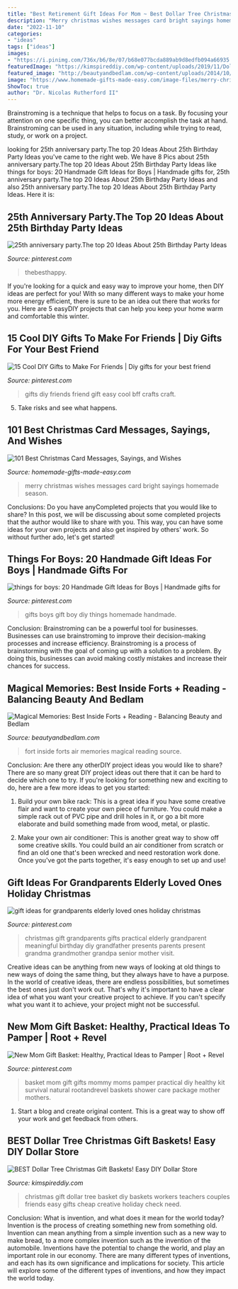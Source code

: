 ```yaml
---
title: "Best Retirement Gift Ideas For Mom ~ Best Dollar Tree Christmas Gift Baskets! Easy Diy Dollar Store"
description: "Merry christmas wishes messages card bright sayings homemade season"
date: "2022-11-10"
categories:
- "ideas"
tags: ["ideas"]
images:
- "https://i.pinimg.com/736x/b6/8e/07/b68e077bcda889ab9d8edfb094a66935.jpg"
featuredImage: "https://kimspireddiy.com/wp-content/uploads/2019/11/Dollar-Tree-Christmas-Gift-Basket-Ideas-DIY.jpg"
featured_image: "http://beautyandbedlam.com/wp-content/uploads/2014/10/Make-your-own-Air-Fort1-500x750.jpg"
image: "https://www.homemade-gifts-made-easy.com/image-files/merry-christmas-images-cstm-be-merry-and-bright-600x900.jpg"
ShowToc: true
author: "Dr. Nicolas Rutherford II"
---
```



Brainstroming is a technique that helps to focus on a task. By focusing your attention on one specific thing, you can better accomplish the task at hand. Brainstroming can be used in any situation, including while trying to read, study, or work on a project.

	

		
looking for 25th anniversary party.The top 20 Ideas About 25th Birthday Party Ideas you've came to the right web. We have 8 Pics about 25th anniversary party.The top 20 Ideas About 25th Birthday Party Ideas like things for boys: 20 Handmade Gift Ideas for Boys | Handmade gifts for, 25th anniversary party.The top 20 Ideas About 25th Birthday Party Ideas and also 25th anniversary party.The top 20 Ideas About 25th Birthday Party Ideas. Here it is:
		
    
## 25th Anniversary Party.The Top 20 Ideas About 25th Birthday Party Ideas

<img loading=lazy src="https://i.pinimg.com/736x/b6/8e/07/b68e077bcda889ab9d8edfb094a66935.jpg" onerror="this.onerror=null;this.src='https://tse1.mm.bing.net/th?id=OIP.8aJW_vPsia3Zwq2kNJbZPAHaLH&amp;pid=15.1';" alt="25th anniversary party.The top 20 Ideas About 25th Birthday Party Ideas">

_Source: pinterest.com_

>thebesthappy. 

	

If you're looking for a quick and easy way to improve your home, then DIY ideas are perfect for you! With so many different ways to make your home more energy efficient, there is sure to be an idea out there that works for you. Here are 5 easyDIY projects that can help you keep your home warm and comfortable this winter.

    
## 15 Cool DIY Gifts To Make For Friends | Diy Gifts For Your Best Friend

<img loading=lazy src="https://i.pinimg.com/736x/2b/20/53/2b2053cd6c1de38ec5aaa8c1e91de6cf.jpg" onerror="this.onerror=null;this.src='https://tse3.mm.bing.net/th?id=OIP.BQKssdgcelgFJX8yEKtl7wHaM4&amp;pid=15.1';" alt="15 Cool DIY Gifts to Make For Friends | Diy gifts for your best friend">

_Source: pinterest.com_

>gifts diy friends friend gift easy cool bff crafts craft. 

	

5. Take risks and see what happens.

    
## 101 Best Christmas Card Messages, Sayings, And Wishes

<img loading=lazy src="https://www.homemade-gifts-made-easy.com/image-files/merry-christmas-images-cstm-be-merry-and-bright-600x900.jpg" onerror="this.onerror=null;this.src='https://tse4.mm.bing.net/th?id=OIP.fhlCYKrWZnu44OLNnszfSwHaLH&amp;pid=15.1';" alt="101 Best Christmas Card Messages, Sayings, and Wishes">

_Source: homemade-gifts-made-easy.com_

>merry christmas wishes messages card bright sayings homemade season. 

	

Conclusions: Do you have anyCompleted projects that you would like to share?
In this post, we will be discussing about some completed projects that the author would like to share with you. This way, you can have some ideas for your own projects and also get inspired by others' work. So without further ado, let's get started!

    
## Things For Boys: 20 Handmade Gift Ideas For Boys | Handmade Gifts For

<img loading=lazy src="https://i.pinimg.com/736x/32/06/4a/32064a2abb3a48b8feb3c3c7b884afc8--baby-boy-diy-gifts-gifts-for-boys.jpg" onerror="this.onerror=null;this.src='https://tse4.mm.bing.net/th?id=OIP.ex7ldBZaIsp4tgsJqnJCCQAAAA&amp;pid=15.1';" alt="things for boys: 20 Handmade Gift Ideas for Boys | Handmade gifts for">

_Source: pinterest.com_

>gifts boys gift boy diy things homemade handmade. 

	

Conclusion: Brainstroming can be a powerful tool for businesses.
Businesses can use brainstroming to improve their decision-making processes and increase efficiency. Brainstroming is a process of brainstorming with the goal of coming up with a solution to a problem. By doing this, businesses can avoid making costly mistakes and increase their chances for success.

    
## Magical Memories: Best Inside Forts + Reading - Balancing Beauty And Bedlam

<img loading=lazy src="http://beautyandbedlam.com/wp-content/uploads/2014/10/Make-your-own-Air-Fort1-500x750.jpg" onerror="this.onerror=null;this.src='https://tse3.mm.bing.net/th?id=OIP.pySG6qG1cCfjcXIK2CBkRQHaLH&amp;pid=15.1';" alt="Magical Memories: Best Inside Forts + Reading - Balancing Beauty and Bedlam">

_Source: beautyandbedlam.com_

>fort inside forts air memories magical reading source. 

	

Conclusion: Are there any otherDIY project ideas you would like to share?
There are so many great DIY project ideas out there that it can be hard to decide which one to try. If you're looking for something new and exciting to do, here are a few more ideas to get you started: 
1. Build your own bike rack: This is a great idea if you have some creative flair and want to create your own piece of furniture. You could make a simple rack out of PVC pipe and drill holes in it, or go a bit more elaborate and build something made from wood, metal, or plastic. 

2. Make your own air conditioner: This is another great way to show off some creative skills. You could build an air conditioner from scratch or find an old one that's been wrecked and need restoration work done. Once you've got the parts together, it's easy enough to set up and use!

    
## Gift Ideas For Grandparents Elderly Loved Ones Holiday Christmas

<img loading=lazy src="https://i.pinimg.com/736x/70/f1/92/70f1928b0d2e8953c4f6d93764bee25a.jpg" onerror="this.onerror=null;this.src='https://tse2.mm.bing.net/th?id=OIP.Qm6usEy3YuZh1n4z_WTiQQHaLG&amp;pid=15.1';" alt="gift ideas for grandparents elderly loved ones holiday christmas">

_Source: pinterest.com_

>christmas gift grandparents gifts practical elderly grandparent meaningful birthday diy grandfather presents parents present grandma grandmother grandpa senior mother visit. 

	

Creative ideas can be anything from new ways of looking at old things to new ways of doing the same thing, but they always have to have a purpose. In the world of creative ideas, there are endless possibilities, but sometimes the best ones just don't work out. That's why it's important to have a clear idea of what you want your creative project to achieve. If you can't specify what you want it to achieve, your project might not be successful.

    
## New Mom Gift Basket: Healthy, Practical Ideas To Pamper | Root + Revel

<img loading=lazy src="https://i.pinimg.com/736x/9b/69/cc/9b69cc49a5412eccf38c5a7063aa5f88.jpg" onerror="this.onerror=null;this.src='https://tse1.mm.bing.net/th?id=OIP.Cu3I8opxVDFg09KsuNpNfwHaLH&amp;pid=15.1';" alt="New Mom Gift Basket: Healthy, Practical Ideas to Pamper | Root + Revel">

_Source: pinterest.com_

>basket mom gift gifts mommy moms pamper practical diy healthy kit survival natural rootandrevel baskets shower care package mother mothers. 

	

1. Start a blog and create original content. This is a great way to show off your work and get feedback from others.

    
## BEST Dollar Tree Christmas Gift Baskets! Easy DIY Dollar Store

<img loading=lazy src="https://kimspireddiy.com/wp-content/uploads/2019/11/Dollar-Tree-Christmas-Gift-Basket-Ideas-DIY.jpg" onerror="this.onerror=null;this.src='https://tse2.mm.bing.net/th?id=OIP.Uhgd6FUSKXUpNMv1QZlfJQHaLH&amp;pid=15.1';" alt="BEST Dollar Tree Christmas Gift Baskets! Easy DIY Dollar Store">

_Source: kimspireddiy.com_

>christmas gift dollar tree basket diy baskets workers teachers couples friends easy gifts cheap creative holiday check need. 

	

Conclusion: What is invention, and what does it mean for the world today?
Invention is the process of creating something new from something old. Invention can mean anything from a simple invention such as a new way to make bread, to a more complex invention such as the invention of the automobile. Inventions have the potential to change the world, and play an important role in our economy. There are many different types of inventions, and each has its own significance and implications for society. This article will explore some of the different types of inventions, and how they impact the world today.

